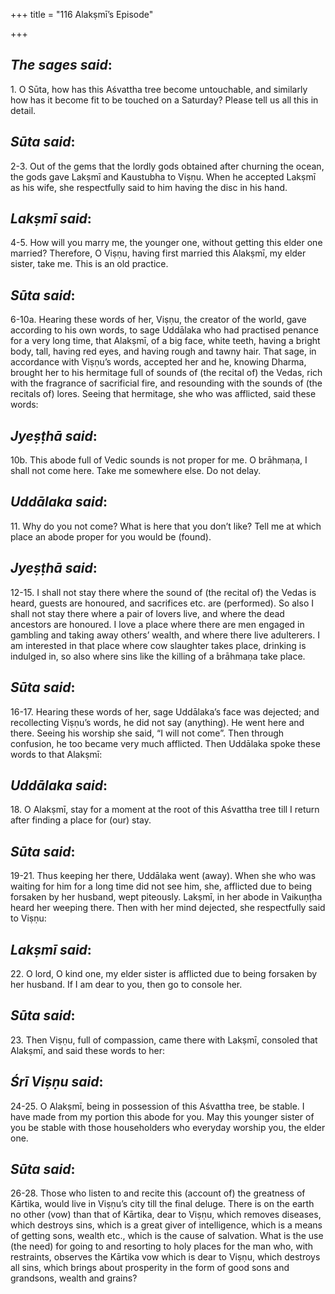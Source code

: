 +++
title = "116 Alakṣmī’s Episode"

+++
 

## *The sages said*:

1\. O Sūta, how has this Aśvattha tree become untouchable, and similarly how has it become fit to be touched on a Saturday? Please tell us all this in detail.

## *Sūta said*:

2-3. Out of the gems that the lordly gods obtained after churning the ocean, the gods gave Lakṣmī and Kaustubha to Viṣṇu. When he accepted Lakṣmī as his wife, she respectfully said to him having the disc in his hand.

## *Lakṣmī said*:

4-5. How will you marry me, the younger one, without getting this elder one married? Therefore, O Viṣṇu, having first married this Alakṣmī, my elder sister, take me. This is an old practice.

## *Sūta said*:

6-10a. Hearing these words of her, Viṣṇu, the creator of the world, gave according to his own words, to sage Uddālaka who had practised penance for a very long time, that Alakṣmī, of a big face, white teeth, having a bright body, tall, having red eyes, and having rough and tawny hair. That sage, in accordance with Viṣṇu’s words, accepted her and he, knowing Dharma, brought her to his hermitage full of sounds of (the recital of) the Vedas, rich with the fragrance of sacrificial fire, and resounding with the sounds of (the recitals of) lores. Seeing that hermitage, she who was afflicted, said these words:

## *Jyeṣṭhā said*:

10b. This abode full of Vedic sounds is not proper for me. O brāhmaṇa, I shall not come here. Take me somewhere else. Do not delay.

## *Uddālaka said*:

11\. Why do you not come? What is here that you don’t like? Tell me at which place an abode proper for you would be (found).

## *Jyeṣṭhā said*:

12-15. I shall not stay there where the sound of (the recital of) the Vedas is heard, guests are honoured, and sacrifices etc. are (performed). So also I shall not stay there where a pair of lovers live, and where the dead ancestors are honoured. I love a place where there are men engaged in gambling and taking away others’ wealth, and where there live adulterers. I am interested in that place where cow slaughter takes place, drinking is indulged in, so also where sins like the killing of a brāhmaṇa take place.

## *Sūta said*:

16-17. Hearing these words of her, sage Uddālaka’s face was dejected; and recollecting Viṣṇu’s words, he did not say (anything). He went here and there. Seeing his worship she said, “I will not come”. Then through confusion, he too became very much afflicted. Then Uddālaka spoke these words to that Alakṣmī:

## *Uddālaka said*:

18\. O Alakṣmī, stay for a moment at the root of this Aśvattha tree till I return after finding a place for (our) stay.

## *Sūta said*:

19-21. Thus keeping her there, Uddālaka went (away). When she who was waiting for him for a long time did not see him, she, afflicted due to being forsaken by her husband, wept piteously. Lakṣmī, in her abode in Vaikuṇṭha heard her weeping there. Then with her mind dejected, she respectfully said to Viṣṇu:

## *Lakṣmī said*:

22\. O lord, O kind one, my elder sister is afflicted due to being forsaken by her husband. If I am dear to you, then go to console her.

## *Sūta said*:

23\. Then Viṣṇu, full of compassion, came there with Lakṣmī, consoled that Alakṣmī, and said these words to her:

## *Śrī Viṣṇu said*:

24-25. O Alakṣmī, being in possession of this Aśvattha tree, be stable. I have made from my portion this abode for you. May this younger sister of you be stable with those householders who everyday worship you, the elder one.

## *Sūta said*:

26-28. Those who listen to and recite this (account of) the greatness of Kārtika, would live in Viṣṇu’s city till the final deluge. There is on the earth no other (vow) than that of Kārtika, dear to Viṣṇu, which removes diseases, which destroys sins, which is a great giver of intelligence, which is a means of getting sons, wealth etc., which is the cause of salvation. What is the use (the need) for going to and resorting to holy places for the man who, with restraints, observes the Kārtika vow which is dear to Viṣṇu, which destroys all sins, which brings about prosperity in the form of good sons and grandsons, wealth and grains?


